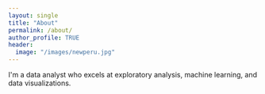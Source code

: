 ```yaml
---
layout: single
title: "About"
permalink: /about/
author_profile: TRUE
header:
  image: "/images/newperu.jpg"
---
```


I'm a data analyst who excels at exploratory analysis, machine learning, and data visualizations.
